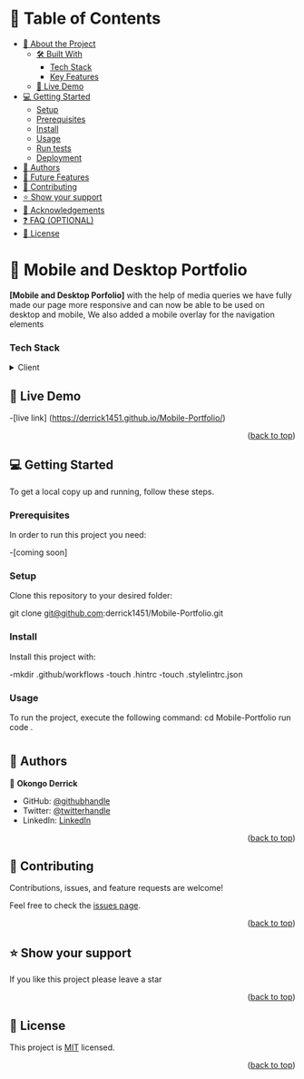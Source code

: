 <a name="readme-top"></a>


# 📗 Table of Contents

- [📖 About the Project](#about-project)
  - [🛠 Built With](#built-with)
    - [Tech Stack](#tech-stack)
    - [Key Features](#key-features)
  - [🚀 Live Demo](#live-demo)
- [💻 Getting Started](#getting-started)
  - [Setup](#setup)
  - [Prerequisites](#prerequisites)
  - [Install](#install)
  - [Usage](#usage)
  - [Run tests](#run-tests)
  - [Deployment](#triangular_flag_on_post-deployment)
- [👥 Authors](#authors)
- [🔭 Future Features](#future-features)
- [🤝 Contributing](#contributing)
- [⭐️ Show your support](#support)
- [🙏 Acknowledgements](#acknowledgements)
- [❓ FAQ (OPTIONAL)](#faq)
- [📝 License](#license)


# 📖 Mobile and Desktop  Portfolio <a name="about-project"></a>


**[Mobile and Desktop Porfolio]**  with the help of media queries we have fully made our page more responsive and can now be able to be used on desktop and mobile, We also added a mobile overlay for the navigation elements


### Tech Stack <a name="tech-stack"></a>


<details>
  <summary>Client</summary>
  <ul>
    <li><a href="#">html</a></li>
    <li><a href="#">css</a></li>
  </ul>
</details>

## 🚀 Live Demo <a name="live-demo"></a>


-[live link] (https://derrick1451.github.io/Mobile-Portfolio/)

<p align="right">(<a href="#readme-top">back to top</a>)</p>


## 💻 Getting Started <a name="getting-started"></a>


To get a local copy up and running, follow these steps.

### Prerequisites

In order to run this project you need:

-[coming soon]

### Setup

Clone this repository to your desired folder:

git clone git@github.com:derrick1451/Mobile-Portfolio.git

### Install

Install this project with:

  -mkdir .github/workflows 
  -touch .hintrc 
  -touch .stylelintrc.json

### Usage

To run the project, execute the following command:
cd Mobile-Portfolio
run code .
#



## 👥 Authors <a name="authors"></a>


👤 **Okongo Derrick**

- GitHub: [@githubhandle](https://github.com/derrick1451)
- Twitter: [@twitterhandle](https://twitter.com/derrick1451)
- LinkedIn: [LinkedIn](https://linkedin.com/in/okongoderrick)

<p align="right">(<a href="#readme-top">back to top</a>)</p>


## 🤝 Contributing <a name="contributing"></a>

Contributions, issues, and feature requests are welcome!

Feel free to check the [issues page](https://github.com/derrick1451/Mobile-Portfolio/issues).

<p align="right">(<a href="#readme-top">back to top</a>)</p>


## ⭐️ Show your support <a name="support"></a>


If you like this project please leave a star

<p align="right">(<a href="#readme-top">back to top</a>)</p>

## 📝 License <a name="license"></a>

This project is [MIT](./LICENSE) licensed.

<p align="right">(<a href="#readme-top">back to top</a>)</p>
